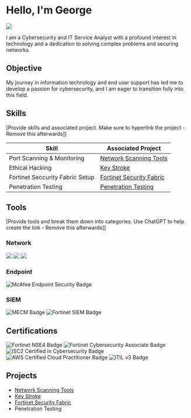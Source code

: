 # Hello, I'm George
<a href="https://linkedin.com/in/pgdharrison"><img src="https://img.shields.io/badge/-LinkedIn-0072b1?&style=for-the-badge&logo=linkedin&logoColor=white" /></a>

I am a Cybersecurity and IT Service Analyst with a profound interest in technology and a dedication to solving complex problems and securing networks.

## Objective

My journey in information technology and end user support has led me to develop a passion for cybersecurity, and I am eager to transition fully into this field.

## Skills
[Provide skills and associated project. Make sure to hyperlink the project - Remove this afterwards]]

| Skill                                         | Associated Project         |
|-----------------------------------------------|----------------------------|
| Port Scanning & Monitoring                    | <a href="https://github.com/GDHarrison/Network-Scanning-Tools/tree/main">Network Scanning Tools</a>|
| Ethical Hacking                               | <a href="https://github.com/GDHarrison/Key-Stroke/tree/main">Key Stroke</a>|
| Fortinet Seccurity Fabric Setup               | <a href="https://github.com/GDHarrison/Fortinet-Security-Fabric/tree/main">Fortinet Security Fabric</a>|
| Penetration Testing                           | <a href="https://github.com/GDHarrison/Key-Stroke/tree/main">Penetration Testing</a>|


## Tools
[Provide tools and break them down into categories. Use ChatGPT to help create the link - Remove this afterwards]]

### Network
<div>
    <img src="https://img.shields.io/badge/-Wireshark-1679A7?&style=for-the-badge&logo=Wireshark&logoColor=white" />
    <img src="https://img.shields.io/badge/-Suricata-EF3B2D?&style=for-the-badge&logo=Suricata&logoColor=white" />
    <img src="https://img.shields.io/badge/-Zeek-777BB4?&style=for-the-badge&logo=Zeek&logoColor=white" />
</div>

### Endpoint
<div>
    <img src="https://img.shields.io/badge/-McAfee_Endpoint_Security-ED1C24?&style=for-the-badge&logo=McAfee&logoColor=white" alt="McAfee Endpoint Security Badge" />
</div>

### SIEM
<div>
    <img src="https://img.shields.io/badge/-Microsoft_Endpoint_Configuration_Manager-0078D4?&style=for-the-badge&logo=Microsoft&logoColor=white" alt="MECM Badge" />
    <img src="https://img.shields.io/badge/-Fortinet_SIEM-FF0000?&style=for-the-badge&logo=Fortinet&logoColor=white" alt="Fortinet SIEM Badge" />
</div>

## Certifications
<div>
<img src="https://img.shields.io/badge/-Fortinet_NSE4-FF0000?&style=for-the-badge&logo=Fortinet&logoColor=white" alt="Fortinet NSE4 Badge" />
<img src="https://img.shields.io/badge/-Fortinet_Cybersecurity_Associate-FF0000?&style=for-the-badge&logo=Fortinet&logoColor=white" alt="Fortinet Cybersecurity Associate Badge" />
<img src="https://img.shields.io/badge/-ISC2_CC-00A100?&style=for-the-badge&logo=ISC2&logoColor=white" alt="ISC2 Certified in Cybersecurity Badge" />
<img src="https://img.shields.io/badge/-AWS_Certified_Cloud_Practitioner-FF9900?&style=for-the-badge&logo=Amazon%20AWS&logoColor=white" alt="AWS Certified Cloud Practitioner Badge" />
<img src="https://img.shields.io/badge/-ITIL_v3-525252?&style=for-the-badge&logo=ITIL&logoColor=white" alt="ITIL v3 Badge" />
</div>

## Projects
- <a href="https://github.com/GDHarrison/Network-Scanning-Tools/tree/main">Network Scanning Tools</a>
- <a href="https://github.com/GDHarrison/Key-Stroke/tree/main">Key Stroke</a>
- <a href="https://github.com/GDHarrison/Fortinet-Security-Fabric/tree/main">Fortinet Security Fabric</a>
- Penetration Testing
